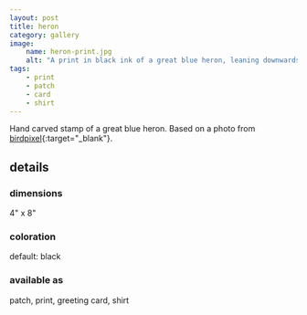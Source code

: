 ```yaml
---
layout: post
title: heron
category: gallery
image: 
    name: heron-print.jpg
    alt: "A print in black ink of a great blue heron, leaning downwards so that eir beak is level with eir feet."
tags:
    - print
    - patch
    - card
    - shirt
---
```


Hand carved stamp of a great blue heron. Based on a photo from [birdpixel](birdpixel.com){:target="_blank"}.

## details

### dimensions

4" x 8"

### coloration

default: black

### available as

patch, print, greeting card, shirt
